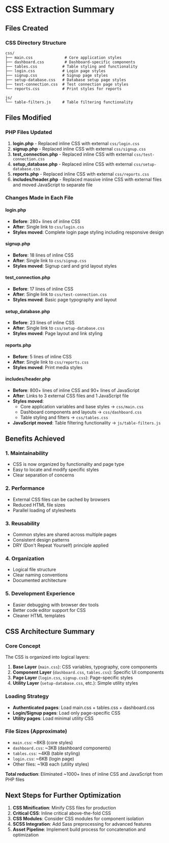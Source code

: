 # CSS Extraction Summary

## Files Created

### CSS Directory Structure

```
css/
├── main.css              # Core application styles
├── dashboard.css         # Dashboard-specific components
├── tables.css           # Table styling and functionality
├── login.css            # Login page styles
├── signup.css           # Signup page styles
├── setup-database.css   # Database setup page styles
├── test-connection.css  # Test connection page styles
└── reports.css          # Print styles for reports

js/
└── table-filters.js     # Table filtering functionality
```

## Files Modified

### PHP Files Updated

1. **login.php** - Replaced inline CSS with external `css/login.css`
2. **signup.php** - Replaced inline CSS with external `css/signup.css`
3. **test_connection.php** - Replaced inline CSS with external `css/test-connection.css`
4. **setup_database.php** - Replaced inline CSS with external `css/setup-database.css`
5. **reports.php** - Replaced inline CSS with external `css/reports.css`
6. **includes/header.php** - Replaced massive inline CSS with external files and moved JavaScript to separate file

### Changes Made in Each File

#### login.php

- **Before**: 280+ lines of inline CSS
- **After**: Single link to `css/login.css`
- **Styles moved**: Complete login page styling including responsive design

#### signup.php

- **Before**: 18 lines of inline CSS
- **After**: Single link to `css/signup.css`
- **Styles moved**: Signup card and grid layout styles

#### test_connection.php

- **Before**: 17 lines of inline CSS
- **After**: Single link to `css/test-connection.css`
- **Styles moved**: Basic page typography and layout

#### setup_database.php

- **Before**: 23 lines of inline CSS
- **After**: Single link to `css/setup-database.css`
- **Styles moved**: Page layout and link styling

#### reports.php

- **Before**: 5 lines of inline CSS
- **After**: Single link to `css/reports.css`
- **Styles moved**: Print media styles

#### includes/header.php

- **Before**: 800+ lines of inline CSS and 90+ lines of JavaScript
- **After**: Links to 3 external CSS files and 1 JavaScript file
- **Styles moved**:
  - Core application variables and base styles → `css/main.css`
  - Dashboard components and layouts → `css/dashboard.css`
  - Table styling and filters → `css/tables.css`
- **JavaScript moved**: Table filtering functionality → `js/table-filters.js`

## Benefits Achieved

### 1. **Maintainability**

- CSS is now organized by functionality and page type
- Easy to locate and modify specific styles
- Clear separation of concerns

### 2. **Performance**

- External CSS files can be cached by browsers
- Reduced HTML file sizes
- Parallel loading of stylesheets

### 3. **Reusability**

- Common styles are shared across multiple pages
- Consistent design patterns
- DRY (Don't Repeat Yourself) principle applied

### 4. **Organization**

- Logical file structure
- Clear naming conventions
- Documented architecture

### 5. **Development Experience**

- Easier debugging with browser dev tools
- Better code editor support for CSS
- Cleaner HTML templates

## CSS Architecture Summary

### Core Concept

The CSS is organized into logical layers:

1. **Base Layer** (`main.css`): CSS variables, typography, core components
2. **Component Layer** (`dashboard.css`, `tables.css`): Specific UI components
3. **Page Layer** (`login.css`, `signup.css`): Page-specific styles
4. **Utility Layer** (`setup-database.css`, etc.): Simple utility styles

### Loading Strategy

- **Authenticated pages**: Load main.css + tables.css + dashboard.css
- **Login/Signup pages**: Load only page-specific CSS
- **Utility pages**: Load minimal utility CSS

### File Sizes (Approximate)

- `main.css`: ~8KB (core styles)
- `dashboard.css`: ~3KB (dashboard components)
- `tables.css`: ~4KB (table styling)
- `login.css`: ~6KB (login page)
- Other files: ~1KB each (utility styles)

**Total reduction**: Eliminated ~1000+ lines of inline CSS and JavaScript from PHP files

## Next Steps for Further Optimization

1. **CSS Minification**: Minify CSS files for production
2. **Critical CSS**: Inline critical above-the-fold CSS
3. **CSS Modules**: Consider CSS modules for component isolation
4. **SCSS Integration**: Add Sass preprocessing for advanced features
5. **Asset Pipeline**: Implement build process for concatenation and optimization
